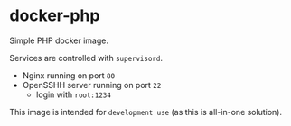 # docker-php
Simple PHP docker image.

Services are controlled with `supervisord`.

- Nginx running on port `80`
- OpenSSHH server running on port `22`
    - login with `root:1234`

This image is intended for `development use` (as this is all-in-one solution).
